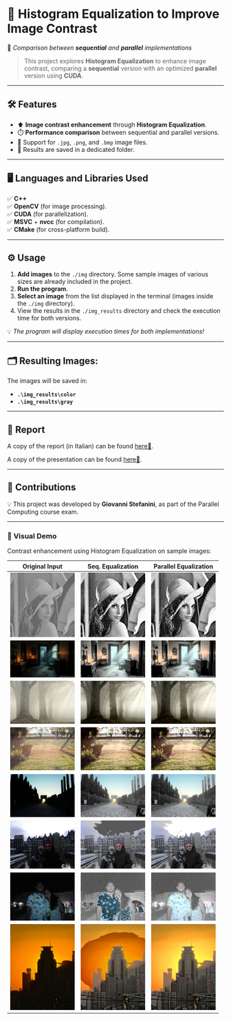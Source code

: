 # 🎨 **Histogram Equalization to Improve Image Contrast**
🚀 *Comparison between **sequential** and **parallel** implementations*

> This project explores **Histogram Equalization** to enhance image contrast, comparing a **sequential** version with an optimized **parallel** version using **CUDA**.

---  

## 🛠️ **Features**
- ⬆️ **Image contrast enhancement** through **Histogram Equalization**.
- ⏱️ **Performance comparison** between sequential and parallel versions.
- 📁 Support for `.jpg`, `.png`, and `.bmp` image files.
- 💾 Results are saved in a dedicated folder.

---  

## 🖥️ **Languages and Libraries Used**
✅ **C++**  
✅ **OpenCV** (for image processing).  
✅ **CUDA** (for parallelization).  
✅ **MSVC** + **nvcc** (for compilation).  
✅ **CMake** (for cross-platform build).

---  

## ⚙️ **Usage**
1. **Add images** to the `./img` directory. Some sample images of various sizes are already included in the project.
2. **Run the program**.
3. **Select an image** from the list displayed in the terminal (images inside the `./img` directory).
4. View the results in the `./img_results` directory and check the execution time for both versions.

💡 *The program will display execution times for both implementations!*

---  

## 🗂️ **Resulting Images:**
The images will be saved in:
- **`.\img_results\color`**
- **`.\img_results\gray`**

---  

## 📄 **Report**
A copy of the report (in Italian) can be found [here📄](./report/Parallel_Computing_Second_Course_Project_Giovanni_Stefanini.pdf).

A copy of the presentation can be found [here📄](./report/Presentation_Project_2_PC_Giovanni_Stefanini.pdf). 

---  

## 🎉 **Contributions**
💡 This project was developed by **Giovanni Stefanini**, as part of the Parallel Computing course exam.

---  

### 👀 **Visual Demo**
Contrast enhancement using Histogram Equalization on sample images:

| **Original Input**                                                                | **Seq. Equalization**                                                                                           | **Parallel Equalization**                                                                                                    |  
|------------------------------------------------------------------------------------|---------------------------------------------------------------------------------------------------------------|----------------------------------------------------------------------------------------------------------------------|  
| <img src="./cmake-build-debug-visual-studio/img/1_low_contrast.png" width="150"/>  | <img src="./cmake-build-debug-visual-studio/img_results/color/equalized_seq_color_1_low_contrast.png" width="150"/> | <img src="./cmake-build-debug-visual-studio/img_results/color/equalized_cuda_color_1_low_contrast.png" width="150"/> |  
| <img src="./cmake-build-debug-visual-studio/img/2_dark_indoor.jpg" width="150"/>   | <img src="./cmake-build-debug-visual-studio/img_results/color/equalized_seq_color_2_dark_indoor.jpg" width="150"/>        | <img src="./cmake-build-debug-visual-studio/img_results/color/equalized_cuda_color_2_dark_indoor.jpg" width="150"/>        |  
| <img src="./cmake-build-debug-visual-studio/img/3_foggy.jpg" width="150"/>         | <img src="./cmake-build-debug-visual-studio/img_results/color/equalized_seq_color_3_foggy.jpg" width="150"/>              | <img src="./cmake-build-debug-visual-studio/img_results/color/equalized_cuda_color_3_foggy.jpg" width="150"/>              |
| <img src="./cmake-build-debug-visual-studio/img/4_overexposed.jpg" width="150"/>   | <img src="./cmake-build-debug-visual-studio/img_results/color/equalized_seq_color_4_overexposed.jpg" width="150"/>        | <img src="./cmake-build-debug-visual-studio/img_results/color/equalized_cuda_color_4_overexposed.jpg" width="150"/>        |  
| <img src="./cmake-build-debug-visual-studio/img/5_underexposed.jpg" width="150"/>  | <img src="./cmake-build-debug-visual-studio/img_results/color/equalized_seq_color_5_underexposed.jpg" width="150"/>       | <img src="./cmake-build-debug-visual-studio/img_results/color/equalized_cuda_color_5_underexposed.jpg" width="150"/>       |  
| <img src="./cmake-build-debug-visual-studio/img/6_overexposed2.JPG" width="150"/>  | <img src="./cmake-build-debug-visual-studio/img_results/color/equalized_seq_color_6_overexposed2.JPG" width="150"/>       | <img src="./cmake-build-debug-visual-studio/img_results/color/equalized_cuda_color_6_overexposed2.JPG" width="150"/>       |
| <img src="./cmake-build-debug-visual-studio/img/7_underexposed2.JPG" width="150"/> | <img src="./cmake-build-debug-visual-studio/img_results/color/equalized_seq_color_7_underexposed2.JPG" width="150"/>      | <img src="./cmake-build-debug-visual-studio/img_results/color/equalized_cuda_color_7_underexposed2.JPG" width="150"/>      |
| <img src="./cmake-build-debug-visual-studio/img/8_highresolution.jpg" width="150"/> | <img src="./cmake-build-debug-visual-studio/img_results/color/equalized_seq_color_8_highresolution.jpg" width="150"/>     | <img src="./cmake-build-debug-visual-studio/img_results/color/equalized_cuda_color_8_highresolution.jpg" width="150"/>     |
